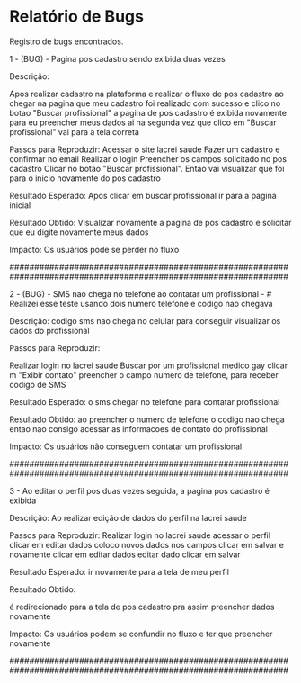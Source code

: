 # Relatório de Bugs

Registro de bugs encontrados.

1 - (BUG) - Pagina pos cadastro sendo exibida duas vezes

Descrição:

Apos realizar cadastro na plataforma e realizar o fluxo de pos cadastro ao chegar na pagina que meu cadastro foi realizado com sucesso e clico no botao "Buscar profissional" a pagina de pos cadastro é exibida novamente para eu preencher meus dados ai na segunda vez que clico em "Buscar profissional" vai para a tela correta

Passos para Reproduzir:
Acessar o site lacrei saude 
Fazer um cadastro e confirmar no email
Realizar o login 
Preencher os campos solicitado no pos cadastro
Clicar no botão "Buscar profissional".
Entao vai visualizar que foi para o inicio novamente do pos cadastro

Resultado Esperado:
Apos clicar em buscar profissional ir para a pagina inicial

Resultado Obtido:
Visualizar novamente a pagina de pos cadastro e solicitar que eu digite novamente meus dados

Impacto:
Os usuários pode se perder no fluxo 

################################################################################################################

2 - (BUG) - SMS nao chega no telefone ao contatar um profissional - # Realizei esse teste usando dois numero telefone e codigo nao chegava 

Descrição:
codigo sms nao chega no celular para conseguir visualizar os dados do profissional

Passos para Reproduzir:

Realizar login no lacrei saude
Buscar por um profissional medico gay
clicar m "Exibir contato"
preencher o campo numero de telefone, para receber codigo de SMS

Resultado Esperado:
o sms chegar no telefone para contatar profissional

Resultado Obtido:
ao preencher o numero de telefone o codigo nao chega entao nao consigo acessar as informacoes de contato do profissional

Impacto:
Os usuários não conseguem contatar um profissional

################################################################################################################

3 - Ao editar o perfil pos duas vezes seguida, a pagina pos cadastro é exibida

Descrição:
Ao realizar edição de dados do perfil na lacrei saude

Passos para Reproduzir:
Realizar login no lacrei saude
acessar o perfil
clicar em editar dados
coloco novos dados nos campos
clicar em salvar 
e novamente clicar em editar dados
editar dado
clicar em salvar

Resultado Esperado:
ir novamente para a tela de meu perfil 

Resultado Obtido:

é redirecionado para a tela de pos cadastro pra assim preencher dados novamente

Impacto:
Os usuários podem se confundir no fluxo e ter que preencher novamente

################################################################################################################

